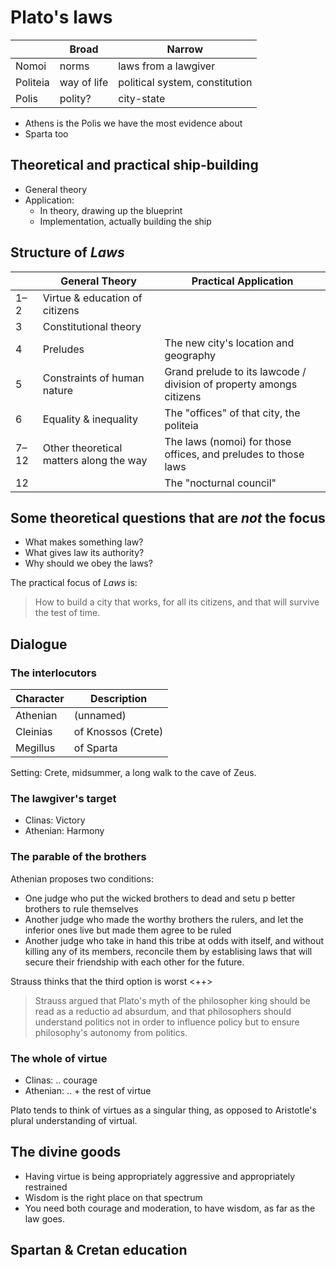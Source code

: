 # Plato's laws

|          | Broad       | Narrow                         |
| -------- | ----------- | ------------------------------ |
| Nomoi    | norms       | laws from a lawgiver           |
| Politeia | way of life | political system, constitution |
| Polis    | polity?     | city-state                     |

* Athens is the Polis we have the most evidence about
* Sparta too

## Theoretical and practical ship-building

* General theory
* Application:
  * In theory, drawing up the blueprint
  * Implementation, actually building the ship

## Structure of *Laws*

|            | General Theory                          | Practical Application                                               |
| --         | --                                      | --                                                                  |
| 1&ndash;2  | Virtue & education of citizens          |                                                                     |
| 3          | Constitutional theory                   |                                                                     |
| 4          | Preludes                                | The new city's location and geography                               |
| 5          | Constraints of human nature             | Grand prelude to its lawcode / division of property amongs citizens |
| 6          | Equality & inequality                   | The "offices" of that city, the politeia                            |
| 7&ndash;12 | Other theoretical matters along the way | The laws (nomoi) for those offices, and preludes to those laws      |
| 12         |                                         | The "nocturnal council"                                             |

## Some theoretical questions that are *not* the focus

* What makes something law?
* What gives law its authority?
* Why should we obey the laws?

The practical focus of *Laws* is:
> How to build a city that works, for all its citizens, and that
> will survive the test of time.

## Dialogue

### The interlocutors

| Character | Description        |
| --        | --                 |
| Athenian  | (unnamed)          |
| Cleinias  | of Knossos (Crete) |
| Megillus  | of Sparta          |

Setting: Crete, midsummer, a long walk to the cave of Zeus.

### The lawgiver's target 

* Clinas: Victory
* Athenian: Harmony

### The parable of the brothers

Athenian proposes two conditions:
* One judge who put the wicked brothers to dead and setu p better
  brothers to rule themselves
* Another judge who made the worthy brothers the rulers, and let the
  inferior ones live but made them agree to be ruled
* Another judge who take in hand this tribe at odds with itself, and
  without killing any of its members, reconcile them by establising laws
  that will secure their friendship with each other for the future.

Strauss thinks that the third option is worst <++>
> Strauss argued that Plato's myth of the philosopher king should be
> read as a reductio ad absurdum, and that philosophers should
> understand politics not in order to influence policy but to ensure
> philosophy's autonomy from politics.

### The whole of virtue

* Clinas: .. courage
* Athenian: .. + the rest of virtue

Plato tends to think of virtues as a singular thing, as opposed to
Aristotle's plural understanding of virtual.

## The divine goods

* Having virtue is being appropriately aggressive and appropriately
  restrained
* Wisdom is the right place on that spectrum
* You need both courage and moderation, to have wisdom, as far as the
  law goes.

## Spartan & Cretan education



<!-- vim: tw=72 nowrap
-->
